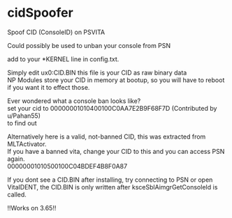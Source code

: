 # cidSpoofer
Spoof CID (ConsoleID) on PSVITA

Could possibly be used to unban your console from PSN            


add to your \*KERNEL line in config.txt.                  

Simply edit ux0:CID.BIN this file is your CID as raw binary data               
NP Modules store your CID in memory at bootup, so you will have to reboot if you want it to effect those.      

Ever wondered what a console ban looks like?               
set your cid to 00000001010400100C0AA7E2B9F68F7D (Contributed by u/Pahan55)           
to find out              

Alternatively here is a valid, not-banned CID, this was extracted from MLTActivator.           
If you have a banned vita, change your CID to this and you can access PSN again.          
00000001010500100C04BDEF4B8F0A87     


If you dont see a CID.BIN after installing, try connecting to PSN or open VitaIDENT,
the CID.BIN is only written after ksceSblAimgrGetConsoleId is called.

!!Works on 3.65!!
